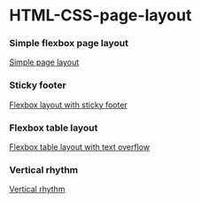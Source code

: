 # HTML-CSS-page-layout

### Simple flexbox page layout
[Simple page layout](https://zion86.github.io/HTML-CSS-page-layout/Flexbox-layout/)

### Sticky footer
[Flexbox layout with sticky footer](https://zion86.github.io/HTML-CSS-page-layout/Flexbox-layout-with-sticky-footer/)

### Flexbox table layout
[Flexbox table layout with text overflow](https://zion86.github.io/HTML-CSS-page-layout/Simple-flexbox-table-layout/)

### Vertical rhythm
[Vertical rhythm](https://zion86.github.io/HTML-CSS-page-layout/Vertical-rhythm/)
